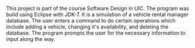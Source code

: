 This project is part of the course Software Design in UIC.
The program was build using Eclipse with JDK-7. It is a simulation of a vehicle rental manager database. The user enters a command to do certain operations which include adding a vehicle, changing it's availability, and deleting the database.
The program prompts the user for the necessary information to input along the way.
